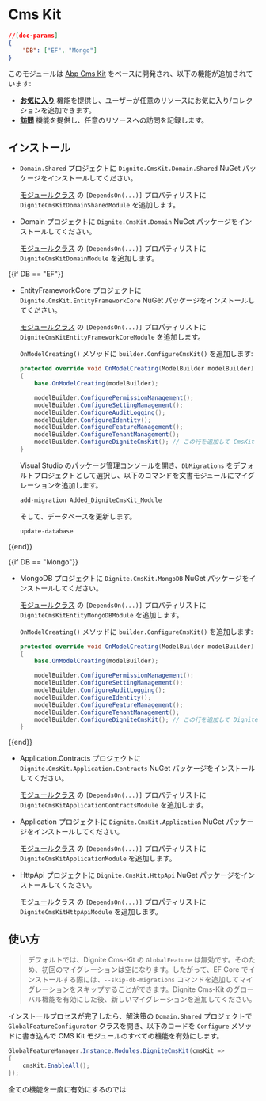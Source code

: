 # Cms Kit

````json
//[doc-params]
{
    "DB": ["EF", "Mongo"]
}
````

このモジュールは [Abp Cms Kit](https://docs.abp.io/en/abp/latest/Modules/Cms-Kit/Index) をベースに開発され、以下の機能が追加されています:

* [**お気に入り**](Favourite.md) 機能を提供し、ユーザーが任意のリソースにお気に入り/コレクションを追加できます。
* [**訪問**](Visit.md) 機能を提供し、任意のリソースへの訪問を記録します。

## インストール

* `Domain.Shared` プロジェクトに `Dignite.CmsKit.Domain.Shared` NuGet パッケージをインストールしてください。

    [モジュールクラス](https://docs.abp.io/en/abp/latest/Module-Development-Basics) の `[DependsOn(...)]` プロパティリストに `DigniteCmsKitDomainSharedModule` を追加します。

* Domain プロジェクトに `Dignite.CmsKit.Domain` NuGet パッケージをインストールしてください。

    [モジュールクラス](https://docs.abp.io/en/abp/latest/Module-Development-Basics) の `[DependsOn(...)]` プロパティリストに `DigniteCmsKitDomainModule` を追加します。

{{if DB == "EF"}}

* EntityFrameworkCore プロジェクトに `Dignite.CmsKit.EntityFrameworkCore` NuGet パッケージをインストールしてください。

    [モジュールクラス](https://docs.abp.io/en/abp/latest/Module-Development-Basics) の `[DependsOn(...)]` プロパティリストに `DigniteCmsKitEntityFrameworkCoreModule` を追加します。

    `OnModelCreating()` メソッドに `builder.ConfigureCmsKit()` を追加します:

    ```csharp
    protected override void OnModelCreating(ModelBuilder modelBuilder)
    {
        base.OnModelCreating(modelBuilder);

        modelBuilder.ConfigurePermissionManagement();
        modelBuilder.ConfigureSettingManagement();
        modelBuilder.ConfigureAuditLogging();
        modelBuilder.ConfigureIdentity();
        modelBuilder.ConfigureFeatureManagement();
        modelBuilder.ConfigureTenantManagement();
        modelBuilder.ConfigureDigniteCmsKit(); // この行を追加して CmsKit モジュールを構成します
    }
    ```

    Visual Studio のパッケージ管理コンソールを開き、`DbMigrations` をデフォルトプロジェクトとして選択し、以下のコマンドを文書モジュールにマイグレーションを追加します。

    ```csharp
    add-migration Added_DigniteCmsKit_Module
    ```

    そして、データベースを更新します。

    ```csharp
    update-database
    ```

{{end}}

{{if DB == "Mongo"}}

* MongoDB プロジェクトに `Dignite.CmsKit.MongoDB` NuGet パッケージをインストールしてください。

    [モジュールクラス](https://docs.abp.io/en/abp/latest/Module-Development-Basics) の `[DependsOn(...)]` プロパティリストに `DigniteCmsKitEntityMongoDBModule` を追加します。

    `OnModelCreating()` メソッドに `builder.ConfigureCmsKit()` を追加します:

    ```csharp
    protected override void OnModelCreating(ModelBuilder modelBuilder)
    {
        base.OnModelCreating(modelBuilder);

        modelBuilder.ConfigurePermissionManagement();
        modelBuilder.ConfigureSettingManagement();
        modelBuilder.ConfigureAuditLogging();
        modelBuilder.ConfigureIdentity();
        modelBuilder.ConfigureFeatureManagement();
        modelBuilder.ConfigureTenantManagement();
        modelBuilder.ConfigureDigniteCmsKit(); // この行を追加して Dignite CmsKit モジュールを構成します
    }
    ```

{{end}}

* Application.Contracts プロジェクトに `Dignite.CmsKit.Application.Contracts` NuGet パッケージをインストールしてください。

    [モジュールクラス](https://docs.abp.io/en/abp/latest/Module-Development-Basics) の `[DependsOn(...)]` プロパティリストに `DigniteCmsKitApplicationContractsModule` を追加します。

* Application プロジェクトに `Dignite.CmsKit.Application` NuGet パッケージをインストールしてください。

    [モジュールクラス](https://docs.abp.io/en/abp/latest/Module-Development-Basics) の `[DependsOn(...)]` プロパティリストに `DigniteCmsKitApplicationModule` を追加します。

* HttpApi プロジェクトに `Dignite.CmsKit.HttpApi` NuGet パッケージをインストールしてください。

    [モジュールクラス](https://docs.abp.io/en/abp/latest/Module-Development-Basics) の `[DependsOn(...)]` プロパティリストに `DigniteCmsKitHttpApiModule` を追加します。

## 使い方

> デフォルトでは、Dignite Cms-Kit の `GlobalFeature` は無効です。そのため、初回のマイグレーションは空になります。したがって、EF Core でインストールする際には、`--skip-db-migrations` コマンドを追加してマイグレーションをスキップすることができます。Dignite Cms-Kit のグローバル機能を有効にした後、新しいマイグレーションを追加してください。

インストールプロセスが完了したら、解決策の `Domain.Shared` プロジェクトで `GlobalFeatureConfigurator` クラスを開き、以下のコードを `Configure` メソッドに書き込んで CMS Kit モジュールのすべての機能を有効にします。

```csharp
GlobalFeatureManager.Instance.Modules.DigniteCmsKit(cmsKit =>
{
    cmsKit.EnableAll();
});
```

全ての機能を一度に有効にするのでは
